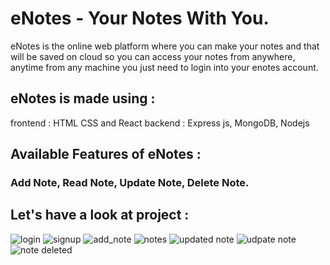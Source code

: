 # eNotes - Your Notes With You.
eNotes is the online web platform where you can make your notes and that will be saved on cloud so you can access your notes from anywhere, anytime from any machine you just need to login into your enotes account.

## eNotes is made using : 
frontend : HTML CSS and React
backend : Express js, MongoDB, Nodejs

## Available Features of eNotes : 
### Add Note, Read Note, Update Note, Delete Note.

## Let's have a look at project : 

![login](https://user-images.githubusercontent.com/60084238/206108996-81569392-4472-4736-adac-a23cc28c0edd.png)
![signup](https://user-images.githubusercontent.com/60084238/206109026-b7df894c-6a2d-483d-8b2b-7163961203f7.png)
![add_note](https://user-images.githubusercontent.com/60084238/206108987-735cc261-2801-4333-949e-6fdeae450180.png)
![notes](https://user-images.githubusercontent.com/60084238/206109014-565434b4-8c6e-4df7-ba3a-be3146988bfc.png)
![updated note](https://user-images.githubusercontent.com/60084238/206109039-68dc7da5-66e8-4671-b708-e40d06e9c8e1.png)
![udpate note](https://user-images.githubusercontent.com/60084238/206109033-afd4daff-6767-43d0-ba2b-120bed474da0.png)
![note deleted](https://user-images.githubusercontent.com/60084238/206109009-0a105503-399c-4545-8bfe-f4ddc8491873.png)
